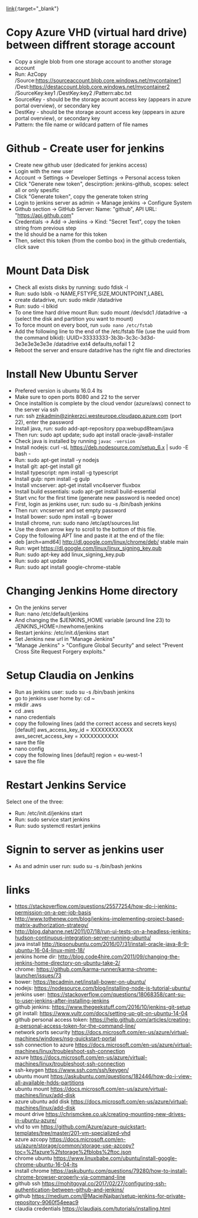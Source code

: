 
[link](https://google.com/){:target="_blank"}


Copy Azure VHD (virtual hard drive) between diffrent storage account
=================
- Copy a single blob from one storage account to another storage account
- Run: AzCopy /Source:https://sourceaccount.blob.core.windows.net/mycontainer1 /Dest:https://destaccount.blob.core.windows.net/mycontainer2 /SourceKey:key1 /DestKey:key2 /Pattern:abc.txt
- SourceKey - should be the storage acount access key (appears in azure portal overview), or secondary key
- DestKey - should be the storage acount access key (appears in azure portal overview), or secondary key
- Pattern: the file name or wildcard pattern of file names

Github - Create user for jenkins
=================
- Create new github user (dedicated for jenkins access)
- Login with the new user
- Account -> Settings -> Developer Settings -> Personal access token 
- Click "Generate new token", descirption: jenkins-github, scopes: select all or only spesific
- Click "Generate token", copy the generate token string
- Login to jenkins server as admin -> Manage jenkins -> Configure System
- Github section -> GitHub Server: Name: "github", API URL: "https://api.github.com"
- Credentials -> Add -> Jenkins -> Kind: "Secret Text", copy the token string from previous step
- the Id should be a name for this token
- Then, select this token (from the combo box) in the github credentials, click save

Mount Data Disk
================
- Check all exists disks by running: sudo fdisk -l
- Run: sudo lsblk -o NAME,FSTYPE,SIZE,MOUNTPOINT,LABEL
- create datadrive, run: sudo mkdir /datadrive
- Run: sudo -i blkid
- To one time hard drive mount Run: sudo mount /dev/sdc1 /datadrive -a (select the disk and partition you want to mount)
- To force mount on every boot, run ```sudo nano /etc/fstab```
- Add the following line to the end of the /etc/fstab file (use the uuid from the command blkid):
UUID=33333333-3b3b-3c3c-3d3d-3e3e3e3e3e3e   /datadrive   ext4   defaults,nofail   1   2
- Reboot the server and ensure datadrive has the right file and directories


Install New Ubuntu Server
===============
- Prefered version is ubuntu 16.0.4 lts
- Make sure to open ports 8080 and 22 to the server
- Once installtion is complete by the cloud vendor (azure/aws) connect to the server via ssh
- run: ssh znkadmin@zinkerzci.westeurope.cloudapp.azure.com (port 22), enter the password
- Install java, run: sudo add-apt-repository ppa:webupd8team/java
- Then run: sudo apt update; sudo apt install oracle-java8-installer
- Check java is installed by running ```javac -version```
- Install nodejs: curl -sL https://deb.nodesource.com/setup_6.x | sudo -E bash -
- Run: sudo apt-get install -y nodejs
- Install git: apt-get install git
- Install typescript: npm install -g typescript 
- Install gulp: npm install -g gulp 
- Install vncserver: apt-get install vnc4server fluxbox
- Install build essentials: sudo apt-get install build-essential
- Start vnc for the first time (generate new password is needed once)
- First, login as jenkins user, run: sudo su -s /bin/bash jenkins
- Then run: vncserver and set empty password
- Install bower: sudo npm install -g bower
- Install chrome, run: sudo nano /etc/apt/sources.list
- Use the down arrow key to scroll to the bottom of this file. 
- Copy the following APT line and paste it at the end of the file:
- deb [arch=amd64] http://dl.google.com/linux/chrome/deb/ stable main
- Run: wget https://dl.google.com/linux/linux_signing_key.pub
- Run: sudo apt-key add linux_signing_key.pub
- Run: sudo apt update
- Run: sudo apt install google-chrome-stable

Changing Jenkins Home directory
============
- On the jenkins server
- Run: nano /etc/default/jenkins
- And changing the $JENKINS_HOME variable (around line 23) to JENKINS_HOME=/newhome/jenkins
- Restart jenkins: /etc/init.d/jenkins start
- Set Jenkins new url in "Manage Jenkins"
- "Manage Jenkins" > "Configure Global Security" and select "Prevent Cross Site Request Forgery exploits." 

Setup Claudia on Jenkins
============
- Run as jenkins user: sudo su -s /bin/bash jenkins
- go to jenkins user home by: cd ~
- mkdir .aws
- cd .aws
- nano credentials
- copy the following lines (add the correct access and secrets keys)
[default]
aws_access_key_id = XXXXXXXXXXXX
aws_secret_access_key = XXXXXXXXXXX
- save the file
- nano config
- copy the following lines
[default]
region = eu-west-1
- save the file






Restart Jenkins Service
============
Select one of the three: 
- Run: /etc/init.d/jenkins start
- Run: sudo service start jenkins
- Run: sudo systemctl restart jenkins

Signin to server as jenkins user
============
- As and admin user run: sudo su -s /bin/bash jenkins

links
=======
- https://stackoverflow.com/questions/25577254/how-do-i-jenkins-permission-on-a-per-job-basis
- http://www.tothenew.com/blog/jenkins-implementing-project-based-matrix-authorization-strategy/
- http://blog.dahanne.net/2011/07/18/run-ui-tests-on-a-headless-jenkins-hudson-continuous-integration-server-running-ubuntu/
- java install http://tipsonubuntu.com/2016/07/31/install-oracle-java-8-9-ubuntu-16-04-linux-mint-18/
- jenkins home dir: http://blog.code4hire.com/2011/09/changing-the-jenkins-home-directory-on-ubuntu-take-2/
- chrome: https://github.com/karma-runner/karma-chrome-launcher/issues/73
- bower: https://tecadmin.net/install-bower-on-ubuntu/
- nodejs: https://nodesource.com/blog/installing-node-js-tutorial-ubuntu/
- jenkins user: https://stackoverflow.com/questions/18068358/cant-su-to-user-jenkins-after-installing-jenkins
- github jenkins: https://www.thegeekstuff.com/2016/10/jenkins-git-setup
- git install: https://www.vultr.com/docs/setting-up-git-on-ubuntu-14-04
- github personal access token: https://help.github.com/articles/creating-a-personal-access-token-for-the-command-line/
- network ports security https://docs.microsoft.com/en-us/azure/virtual-machines/windows/nsg-quickstart-portal
- ssh connection to azure https://docs.microsoft.com/en-us/azure/virtual-machines/linux/troubleshoot-ssh-connection
- azure https://docs.microsoft.com/en-us/azure/virtual-machines/linux/troubleshoot-ssh-connection
- ssh-keygen https://www.ssh.com/ssh/keygen/
- ubuntu mount https://askubuntu.com/questions/182446/how-do-i-view-all-available-hdds-partitions
- ubuntu mount https://docs.microsoft.com/en-us/azure/virtual-machines/linux/add-disk
- azure ubuntu add disk https://docs.microsoft.com/en-us/azure/virtual-machines/linux/add-disk
- mount drive https://chrismckee.co.uk/creating-mounting-new-drives-in-ubuntu-azure/
- vhd to vm https://github.com/Azure/azure-quickstart-templates/tree/master/201-vm-specialized-vhd
- azure azcopy https://docs.microsoft.com/en-us/azure/storage/common/storage-use-azcopy?toc=%2fazure%2fstorage%2fblobs%2ftoc.json
- chrome ubuntu https://www.linuxbabe.com/ubuntu/install-google-chrome-ubuntu-16-04-lts
- install chrome https://askubuntu.com/questions/79280/how-to-install-chrome-browser-properly-via-command-line
- github ssh https://mohitgoyal.co/2017/02/27/configuring-ssh-authentication-between-github-and-jenkins/
- github https://medium.com/@MaciejNajbar/setup-jenkins-for-private-repository-9060f54eeac9
- claudia credentials https://claudiajs.com/tutorials/installing.html
